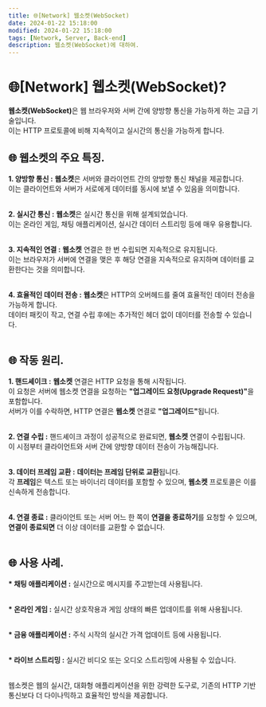 ```yaml
---
title: 🌐[Network] 웹소켓(WebSocket)
date: 2024-01-22 15:18:00
modified: 2024-01-22 15:18:00
tags: [Network, Server, Back-end]
description: 웹소켓(WebSocket)에 대하여.
---
```


# 🌐[Network] 웹소켓(WebSocket)?

<strong>웹소켓(WebSocket)</strong>은 웹 브라우저와 서버 간에 양방향 통신을 가능하게 하는 고급 기술입니다.<br>
이는 HTTP 프로토콜에 비해 지속적이고 실시간의 통신을 가능하게 합니다.<br>

## 🌐 웹소켓의 주요 특징.

<strong>1. 양방향 통신 :</strong> <strong>웹소켓</strong>은 서버와 클라이언트 간의 양방향 통신 채널을 제공합니다.<br>
이는 클라이언트와 서버가 서로에게 데이터를 동시에 보낼 수 있음을 의미합니다.<br>
<br>

<strong>2. 실시간 통신 :</strong> <strong>웹소켓</strong>은 실시간 통신을 위해 설계되었습니다.<br>
이는 온라인 게임, 채팅 애플리케이션, 실시간 데이터 스트리밍 등에 매우 유용합니다.<br>
<br>

<strong>3. 지속적인 연결 :</strong> <strong>웹소켓</strong> 연결은 한 번 수립되면 지속적으로 유지됩니다.<br>
이는 브라우저가 서버에 연결을 맺은 후 해당 연결을 지속적으로 유지하며 데이터를 교환한다는 것을 의미합니다.<br>
<br>

<strong>4. 효율적인 데이터 전송 :</strong> <strong>웹소켓</strong>은 HTTP의 오버헤드를 줄여 효율적인 데이터 전송을 가능하게 합니다.<br>
데이터 패킷이 작고, 연결 수립 후에는 추가적인 헤더 없이 데이터를 전송할 수 있습니다.<br>
<br>

## 🌐 작동 원리.

<strong>1. 핸드셰이크 :</strong> <strong>웹소켓</strong> 연결은 HTTP 요청을 통해 시작됩니다.<br>
이 요청은 서버에 웹소켓 연결을 요청하는 <strong>"업그레이드 요청(Upgrade Request)"</strong>을 포함합니다.<br>
서버가 이를 수락하면, HTTP 연결은 <strong>웹소켓</strong> 연결로 <strong>"업그레이드"</strong>됩니다.<br>
<br>

<strong>2. 연결 수립 :</strong> 핸드셰이크 과정이 성공적으로 완료되면, <strong>웹소켓</strong> 연결이 수립됩니다.<br>
이 시점부터 클라이언트와 서버 간에 양방향 데이터 전송이 가능해집니다.<br>
<br>

<strong>3. 데이터 프레임 교환 :</strong> <strong>데이터는 프레임 단위로 교환</strong>됩니다.<br>
각 <strong>프레임</strong>은 텍스트 또는 바이너리 데이터를 포함할 수 있으며, <strong>웹소켓</strong> 프로토콜은 이를 신속하게 전송합니다.<br>
<br>

<strong>4. 연결 종료 :</strong> 클라이언트 또는 서버 어느 한 쪽이 <strong>연결을 종료하기</strong>를 요청할 수 있으며, <strong>연결이 종료되면</strong> 더 이상 데이터를 교환할 수 없습니다.<br>
<br>

## 🌐 사용 사례.

<strong>* 채팅 애플리케이션 :</strong> 실시간으로 메시지를 주고받는데 사용됩니다.<br>
<br>

<strong>* 온라인 게임 :</strong> 실시간 상호작용과 게임 상태의 빠른 업데이트를 위해 사용됩니다.<br>
<br>

<strong>* 금융 애플리케이션 :</strong> 주식 시작의 실시간 가격 업데이트 등에 사용됩니다.<br>
<br>

<strong>* 라이브 스트리밍 :</strong> 실시간 비디오 또는 오디오 스트리밍에 사용될 수 있습니다.<br>
<br>

웹소켓은 웹의 실시간, 대화형 애플리케이션을 위한 강력한 도구로, 기존의 HTTP 기반 통신보다 더 다이나믹하고 효율적인 방식을 제공합니다.
